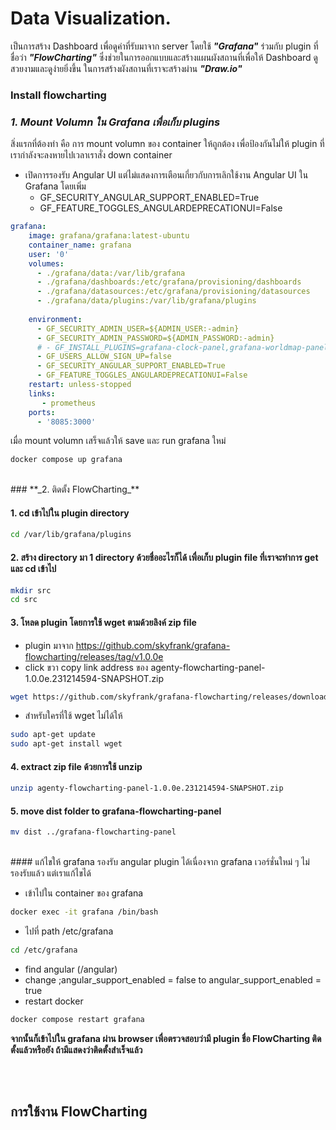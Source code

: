 # Data Visualization.
เป็นการสร้าง Dashboard เพื่อดูค่าที่รับมาจาก server โดยใช้ **_"Grafana"_** ร่วมกับ plugin ที่ชื่อว่า **_"FlowCharting"_**
ซึ่งช่วยในการออกแบบและสร้างแผนผังสถานที่เพื่อให้ Dashboard ดูสวยงามและดูง่ายยิ่งขึ้น ในการสร้างผังสถานที่เราจะสร้างผ่าน **_"Draw.io"_**

### Install flowcharting

### **_1. Mount Volumn ใน Grafana เพื่อเก็บ plugins_**

สิ่งแรกที่ต้องทำ คือ การ mount volumn ของ container ให้ถูกต้อง เพื่อป้องกันไม่ให้ plugin ที่เรากำลังจะลงหายไปเวลาเราสั่ง down container 
- เปิดการรองรับ Angular UI แต่ไม่แสดงการเตือนเกี่ยวกับการเลิกใช้งาน Angular UI ใน Grafana โดยเพิ่ม 
    - GF_SECURITY_ANGULAR_SUPPORT_ENABLED=True
    - GF_FEATURE_TOGGLES_ANGULARDEPRECATIONUI=False

```yml
grafana:
    image: grafana/grafana:latest-ubuntu
    container_name: grafana
    user: '0'
    volumes:
      - ./grafana/data:/var/lib/grafana
      - ./grafana/dashboards:/etc/grafana/provisioning/dashboards
      - ./grafana/datasources:/etc/grafana/provisioning/datasources
      - ./grafana/data/plugins:/var/lib/grafana/plugins
     
    environment:
      - GF_SECURITY_ADMIN_USER=${ADMIN_USER:-admin}
      - GF_SECURITY_ADMIN_PASSWORD=${ADMIN_PASSWORD:-admin}
      # - GF_INSTALL_PLUGINS=grafana-clock-panel,grafana-worldmap-panel,grafana-piechart-panel
      - GF_USERS_ALLOW_SIGN_UP=false
      - GF_SECURITY_ANGULAR_SUPPORT_ENABLED=True
      - GF_FEATURE_TOGGLES_ANGULARDEPRECATIONUI=False
    restart: unless-stopped
    links:
       - prometheus
    ports:
      - '8085:3000'
```
เมื่อ mount volumn เสร็จแล้วให้ save และ run grafana ใหม่

 ```bash
 docker compose up grafana
```
</br>
### **_2. ติดตั้ง FlowCharting_**

#### 1. cd เข้าไปใน plugin directory

```bash
cd /var/lib/grafana/plugins
```
#### 2. สร้าง directory มา 1 directory ด้วยชื่ออะไรก็ได้ เพื่อเก็บ plugin file ที่เราจะทำการ get และ cd เข้าไป

```bash
mkdir src
cd src
```

#### 3. โหลด plugin โดยการใช้ wget ตามด้วยลิงค์ zip file
- plugin มาจาก https://github.com/skyfrank/grafana-flowcharting/releases/tag/v1.0.0e
- click ขวา copy link address ของ agenty-flowcharting-panel-1.0.0e.231214594-SNAPSHOT.zip

```bash
wget https://github.com/skyfrank/grafana-flowcharting/releases/download/v1.0.0e/agenty-flowcharting-panel-1.0.0e.231214594-SNAPSHOT.zip
```

- สำหรับใครที่ใช้ wget ไม่ได้ให้ 

```bash
sudo apt-get update
sudo apt-get install wget
```

#### 4. extract zip file ด้วยการใช้ unzip

```bash
unzip agenty-flowcharting-panel-1.0.0e.231214594-SNAPSHOT.zip
```

#### 5. move dist folder to grafana-flowcharting-panel

```bash
mv dist ../grafana-flowcharting-panel
```
</br>
#### แก้ไขให้ grafana รองรับ angular plugin ได้เนื่องจาก grafana เวอร์ชั่นใหม่ ๆ ไม่รองรับแล้ว แต่เราแก้ไขได้

- เข้าไปใน container ของ grafana

```bash
docker exec -it grafana /bin/bash
```
- ไปที่ path /etc/grafana

 ```bash
 cd /etc/grafana

 ```

 - find angular (/angular)
 - change ;angular_support_enabled = false    to    angular_support_enabled = true
 - restart docker

```bash
docker compose restart grafana
```

**จากนั้นก็เข้าไปใน grafana ผ่าน browser เพื่อตรวจสอบว่ามี plugin ชื่อ FlowCharting ติดตั้งแล้วหรือยัง ถ้ามีแสดงว่าติดตั้งสำเร็จแล้ว**

</br>
</br>

## การใช้งาน FlowCharting
